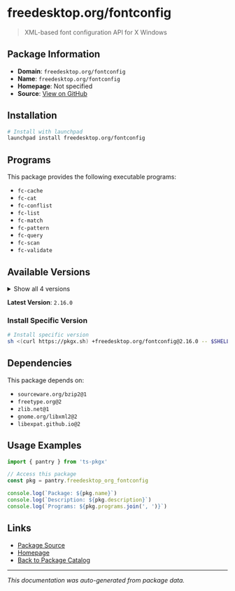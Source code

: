 # freedesktop.org/fontconfig

> XML-based font configuration API for X Windows

## Package Information

- **Domain**: `freedesktop.org/fontconfig`
- **Name**: `freedesktop.org/fontconfig`
- **Homepage**: Not specified
- **Source**: [View on GitHub](https://github.com/pkgxdev/pantry/tree/main/projects/freedesktop.org/fontconfig/package.yml)

## Installation

```bash
# Install with launchpad
launchpad install freedesktop.org/fontconfig
```

## Programs

This package provides the following executable programs:

- `fc-cache`
- `fc-cat`
- `fc-conflist`
- `fc-list`
- `fc-match`
- `fc-pattern`
- `fc-query`
- `fc-scan`
- `fc-validate`

## Available Versions

<details>
<summary>Show all 4 versions</summary>

- `2.16.0`, `2.15.0`, `2.14.1`, `2.14.0`

</details>

**Latest Version**: `2.16.0`

### Install Specific Version

```bash
# Install specific version
sh <(curl https://pkgx.sh) +freedesktop.org/fontconfig@2.16.0 -- $SHELL -i
```

## Dependencies

This package depends on:

- `sourceware.org/bzip2@1`
- `freetype.org@2`
- `zlib.net@1`
- `gnome.org/libxml2@2`
- `libexpat.github.io@2`

## Usage Examples

```typescript
import { pantry } from 'ts-pkgx'

// Access this package
const pkg = pantry.freedesktop_org_fontconfig

console.log(`Package: ${pkg.name}`)
console.log(`Description: ${pkg.description}`)
console.log(`Programs: ${pkg.programs.join(', ')}`)
```

## Links

- [Package Source](https://github.com/pkgxdev/pantry/tree/main/projects/freedesktop.org/fontconfig/package.yml)
- [Homepage](#)
- [Back to Package Catalog](../package-catalog.md)

---

*This documentation was auto-generated from package data.*
